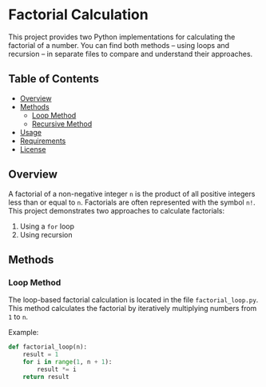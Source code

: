 
# Factorial Calculation

This project provides two Python implementations for calculating the factorial of a number. You can find both methods – using loops and recursion – in separate files to compare and understand their approaches.

## Table of Contents
- [Overview](#overview)
- [Methods](#methods)
  - [Loop Method](#loop-method)
  - [Recursive Method](#recursive-method)
- [Usage](#usage)
- [Requirements](#requirements)
- [License](#license)

## Overview
A factorial of a non-negative integer `n` is the product of all positive integers less than or equal to `n`. Factorials are often represented with the symbol `n!`. This project demonstrates two approaches to calculate factorials:
1. Using a `for` loop
2. Using recursion

## Methods

### Loop Method
The loop-based factorial calculation is located in the file `factorial_loop.py`. This method calculates the factorial by iteratively multiplying numbers from `1` to `n`.

Example:
```python
def factorial_loop(n):
    result = 1
    for i in range(1, n + 1):
        result *= i
    return result
